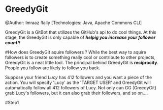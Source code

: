 # GreedyGit

@Author: Imraaz Rally [Technologies: Java, Apache Commons CLI]

GreedyGit is a GitBot that utilizes the GitHub's api to do cool things. 
At this stage, the GreedyGit is only capable of **_helpig you increase your follower count!!_** 

#How does GreedyGit aquire followers ?
While the best way to aquire followers is to create something really cool or contribute to other projects, GreedyGit is a neat little tool. The principal behind GreedyGit is **reciprocity**. People you follow are likely to follow you back. 

Suppose your friend *Lucy* has 412 followers and you want a piece of the action. You will specify 'Lucy' as the 'TARGET USER' and GreedyGit will automatically follow all 412 followers of Lucy. Not only can GG (GreedyGit) grab Lucy's followers, but it can also grab their followers, and so on....

#Step1

